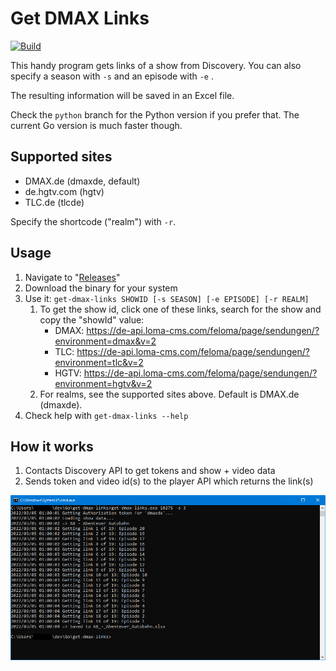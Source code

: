 # Get DMAX Links

[![Build](https://github.com/Brawl345/Get-DMAX-Links/actions/workflows/build.yml/badge.svg)](https://github.com/Brawl345/Get-DMAX-Links/actions/workflows/build.yml)

This handy program gets links of a show from Discovery. You can also specify a season with `-s` and an episode with `-e`
.

The resulting information will be saved in an Excel file.

Check the `python` branch for the Python version if you prefer that. The current Go version is much faster though.

## Supported sites

* DMAX.de (dmaxde, default)
* de.hgtv.com (hgtv)
* TLC.de (tlcde)

Specify the shortcode ("realm") with `-r`.

## Usage

1. Navigate to "[Releases](https://github.com/Brawl345/Get-DMAX-Links/releases)"
2. Download the binary for your system
3. Use it: `get-dmax-links SHOWID [-s SEASON] [-e EPISODE] [-r REALM]`
   1. To get the show id, click one of these links, search for the show and copy the "showId" value:
      - DMAX: https://de-api.loma-cms.com/feloma/page/sendungen/?environment=dmax&v=2
      - TLC: https://de-api.loma-cms.com/feloma/page/sendungen/?environment=tlc&v=2
      - HGTV: https://de-api.loma-cms.com/feloma/page/sendungen/?environment=hgtv&v=2
   2. For realms, see the supported sites above. Default is DMAX.de (dmaxde).
4. Check help with `get-dmax-links --help`

## How it works

1. Contacts Discovery API to get tokens and show + video data
2. Sends token and video id(s) to the player API which returns the link(s)

![Screenshot](./screenshot.png?raw=true)
